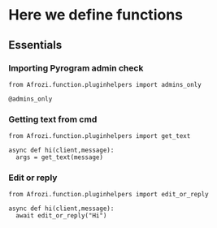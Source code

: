 # Here we define functions

## Essentials
### Importing Pyrogram admin check
```python3
from Afrozi.function.pluginhelpers import admins_only

@admins_only
```

### Getting text from cmd
```python3
from Afrozi.function.pluginhelpers import get_text

async def hi(client,message):
  args = get_text(message)
```

### Edit or reply
```python3
from Afrozi.function.pluginhelpers import edit_or_reply

async def hi(client,message):
  await edit_or_reply("Hi")
```
